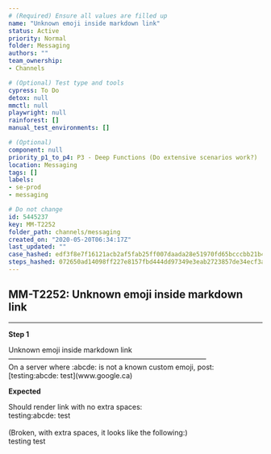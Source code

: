 ```yaml
---
# (Required) Ensure all values are filled up
name: "Unknown emoji inside markdown link"
status: Active
priority: Normal
folder: Messaging
authors: ""
team_ownership: 
- Channels

# (Optional) Test type and tools
cypress: To Do
detox: null
mmctl: null
playwright: null
rainforest: []
manual_test_environments: []

# (Optional)
component: null
priority_p1_to_p4: P3 - Deep Functions (Do extensive scenarios work?)
location: Messaging
tags: []
labels: 
- se-prod
- messaging

# Do not change
id: 5445237
key: MM-T2252
folder_path: channels/messaging
created_on: "2020-05-20T06:34:17Z"
last_updated: ""
case_hashed: edf3f8e7f16121acb2af5fab25ff007daada28e51970fd65bcccbb21b444187e87c9cc0b472843561845995e7cd1c4d4
steps_hashed: 072650ad14098ff227e8157fbd444dd97349e3eab2723857de34ecf3a9472386cf6ffe2d243666c80689047130417cf5
---
```


## MM-T2252: Unknown emoji inside markdown link

---

**Step 1**

Unknown emoji inside markdown link\
————————————————————————————\
On a server where :abcde: is not a known custom emoji, post:\
\[testing:abcde: test]\(www\.google.ca)

**Expected**

Should render link with no extra spaces:\
testing:abcde: test\
\
(Broken, with extra spaces, it looks like the following:)\
testing test
